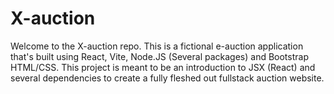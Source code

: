 # X-auction

Welcome to the X-auction repo. This is a fictional e-auction application that's built using React, Vite, Node.JS (Several packages) and Bootstrap HTML/CSS. This project is meant to be an introduction to JSX (React) and several dependencies
to create a fully fleshed out fullstack auction website.
